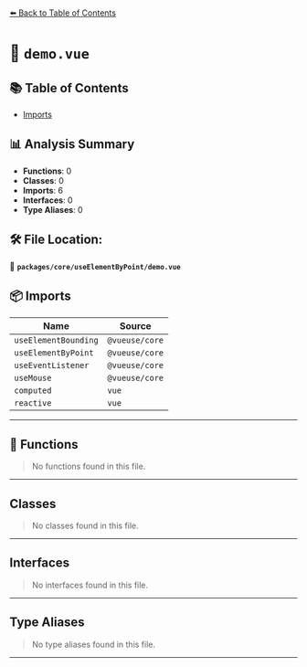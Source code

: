 [⬅️ Back to Table of Contents](../../../index.md)

# 📄 `demo.vue`

## 📚 Table of Contents

- [Imports](#imports)

## 📊 Analysis Summary

- **Functions**: 0
- **Classes**: 0
- **Imports**: 6
- **Interfaces**: 0
- **Type Aliases**: 0

## 🛠️ File Location:
📂 **`packages/core/useElementByPoint/demo.vue`**

## 📦 Imports

| Name | Source |
|------|--------|
| `useElementBounding` | `@vueuse/core` |
| `useElementByPoint` | `@vueuse/core` |
| `useEventListener` | `@vueuse/core` |
| `useMouse` | `@vueuse/core` |
| `computed` | `vue` |
| `reactive` | `vue` |


---

## 🔧 Functions

> No functions found in this file.


---

## Classes

> No classes found in this file.


---

## Interfaces

> No interfaces found in this file.


---

## Type Aliases

> No type aliases found in this file.


---